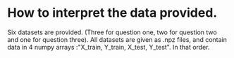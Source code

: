 # How to interpret the data provided.  
Six datasets are provided. (Three for question one, two for question two and one for question three). All datasets are given as .npz files, and contain data in 4 numpy arrays :"X_train, Y_train, X_test, Y_test". In that order.
